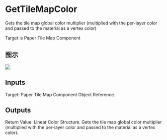 # GetTileMapColor

Gets the tile map global color multiplier (multiplied with the per-layer color and passed to the material as a vertex color)

Target is Paper Tile Map Component

## 图示

![]($-20221218-21023141.png)

## Inputs

Target: Paper Tile Map Component Object Reference.  

## Outputs

Return Value: Linear Color Structure. Gets the tile map global color multiplier (multiplied with the per-layer color and passed to the material as a vertex color).

